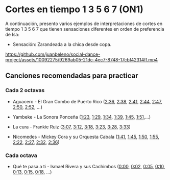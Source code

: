 # Cortes en tiempo 1 3 5 6 7 (ON1)

A continuación, presento varios ejemplos de interpretaciones de cortes en tiempo 1 3 5 6 7 que tienen sensaciones diferentes en orden de preferencia de Isa:

- Sensación: Zarandeada a la chica desde copa.

https://github.com/juanbeleno/social-dance-project/assets/10092275/9269ab05-21dc-4ec7-8748-17cbf42314ff.mp4


## Canciones recomendadas para practicar

### Cada 2 octavas

- Aguacero - El Gran Combo de Puerto Rico ([2:36](https://youtu.be/PDZkbHNDbwo?si=L0gkz5Sd5YyQlBzE&t=156), [2:38](https://youtu.be/PDZkbHNDbwo?si=eah6o_ceAdJ6JSg5&t=158), [2:41](https://youtu.be/PDZkbHNDbwo?si=zFJxLeWQJ8i0jhEb&t=161), [2:44](https://youtu.be/PDZkbHNDbwo?si=UE4Tc_6Xo0IfMYWd&t=164), [2:47](https://youtu.be/PDZkbHNDbwo?si=2p_26OI9ZSOgXG0r&t=167), [2:50](https://youtu.be/PDZkbHNDbwo?si=QeZCku31TdGYYKzU&t=170), [2:52](https://youtu.be/PDZkbHNDbwo?si=Rvubz54CyYWLKftg&t=172), ...)

- Yambeke - La Sonora Ponceña ([1:23](https://youtu.be/8rRS6Quzq0E?si=oDUtjGPetw4mFOwj&t=83), [1:29](https://youtu.be/8rRS6Quzq0E?si=Qf8dSmRJKj_Y6vy6&t=89), [1:34](https://youtu.be/8rRS6Quzq0E?si=gVl05zuthl3BjI9Q&t=94), [1:39](https://youtu.be/8rRS6Quzq0E?si=CCVMV8Kxl4YNepeV&t=99), [1:45](https://youtu.be/8rRS6Quzq0E?si=pRBE_r594XkSKO-_&t=105), [1:51](https://youtu.be/8rRS6Quzq0E?si=NBEiBJOZBXRK2jvh&t=111),...)

- La cura - Frankie Ruiz ([3:07](https://youtu.be/CO0g4WUObCE?si=iDoMZmMC9RTpTw1B&t=187), [3:12](https://youtu.be/CO0g4WUObCE?si=wZ6V2qhlfMCAj5pv&t=192), [3:18](https://youtu.be/CO0g4WUObCE?si=5rtGfV7U6RsGY5xX&t=198), [3:23](https://youtu.be/CO0g4WUObCE?si=xXGx-3ugE03llrmU&t=203), [3:28](https://youtu.be/CO0g4WUObCE?si=PqQeQ_5eOaMUqogR&t=208), [3:33](https://youtu.be/CO0g4WUObCE?si=2nFHKdrn1aDHjXEF&t=213))

- Nicomedes - Mickey Cora y su Orquesta Cabala ([1:41](https://youtu.be/bbk99lZR5Qg?si=VYD8NSnFFjDJM_HA&t=101), [1:45](https://youtu.be/bbk99lZR5Qg?si=G7WOvPzuKpoX1vlO&t=105), [1:50](https://youtu.be/bbk99lZR5Qg?si=Zdau9E3dnv93r1fJ&t=110), [1:55](https://youtu.be/bbk99lZR5Qg?si=Auq6W4vQROV1_8KO&t=115), [2:22](https://youtu.be/bbk99lZR5Qg?si=b4JstOYabcxNS_qI&t=142), [2:27](https://youtu.be/bbk99lZR5Qg?si=FNql-fKm2BjSm1OO&t=147), [2:32](https://youtu.be/bbk99lZR5Qg?si=nJcsE6VlH7A143q5&t=152), [2:36](https://youtu.be/bbk99lZR5Qg?si=_11NEb9ZzIpHnQ1T&t=156))

### Cada octava

-  Qué te pasa a ti - Ismael Rivera y sus Cachimbos ([0:00](https://youtu.be/DQP6EB2o-pA?si=egGehHyJrHVUqF_c), [0:02](https://youtu.be/DQP6EB2o-pA?si=KIyETjVgdWMoZroG&t=2), [0:05](https://youtu.be/DQP6EB2o-pA?si=qvADr1x4zsx67FB-&t=5), [0:10](https://youtu.be/DQP6EB2o-pA?si=UdnxZb-QY8uolzII&t=10), [0:13](https://youtu.be/DQP6EB2o-pA?si=BiQSR3_frYWipk0p&t=13), [0:15](https://youtu.be/DQP6EB2o-pA?si=I041LLqPyDiYItK_&t=15), [0:18](https://youtu.be/DQP6EB2o-pA?si=UifQe9QqPSdC_bNB&t=18), ...)
